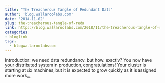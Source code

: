```yaml
---
title: "The Treacherous Tangle of Redundant Data"
author: 'blog.wallaroolabs.com'
date: '2018-11-02'
slug: the-treacherous-tangle-of-redu
link: https://blog.wallaroolabs.com/2018/11/the-treacherous-tangle-of-redundant-data-resilience-for-wallaroo/
categories:
- bloglink
tags:
  - blogwallaroolabscom
---
```


Introduction: we need data redundancy, but how, exactly? You now have your distributed system in production, congratulations! Your cluster is starting at six machines, but it is expected to grow quickly as it is assigned more work[... <i class="fas fa-external-link-alt"></i>](https://blog.wallaroolabs.com/2018/11/the-treacherous-tangle-of-redundant-data-resilience-for-wallaroo/)

